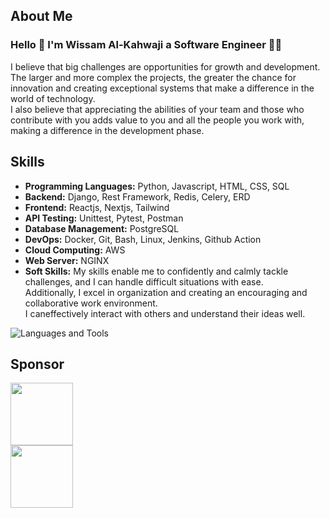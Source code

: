 ## About Me
### Hello 👋 I'm Wissam Al-Kahwaji a Software Engineer 👨‍💻
I believe that big challenges are opportunities for growth and development. The larger and more complex the projects, the greater the chance for innovation and creating exceptional systems that make a difference in the world of technology.<br>
I also believe that appreciating the abilities of your team and those who contribute with you adds value to you and all the people you work with, making a difference in the development phase.


## Skills
- **Programming Languages:** Python, Javascript, HTML, CSS, SQL
- **Backend:** Django, Rest Framework, Redis, Celery, ERD
- **Frontend:** Reactjs, Nextjs, Tailwind
- **API Testing:** Unittest, Pytest, Postman
- **Database Management:** PostgreSQL
- **DevOps:** Docker, Git, Bash, Linux, Jenkins, Github Action
- **Cloud Computing:** AWS
- **Web Server:** NGINX
- **Soft Skills:** My skills enable me to confidently and calmly tackle challenges, and I can handle difficult situations with ease.<br>
Additionally, I excel in organization and creating an encouraging and collaborative work environment.<br>
I caneffectively interact with others and understand their ideas well.<br>

![Languages and Tools](https://skillicons.dev/icons?i=django,react,nextjs,tailwind,python,html,css,js,postgresql,docker,jenkins,githubactions,linux,bash,aws,nginx,git,postman,redis,markdown&perline=10)

## Sponsor

<div> 
  <a href="https://www.patreon.com/wissamalkahwaij">
  <img src="https://img.shields.io/badge/Patreon-F96854?style=for-the-badge&logo=patreon&logoColor=white" width="100">
  </a>
  <br>
  <a href="https://www.paypal.me/wissamkahwaji">
<img src="https://img.shields.io/badge/PayPal-00457C?style=for-the-badge&logo=paypal&logoColor=white" width="100">
</div>
  </a>
